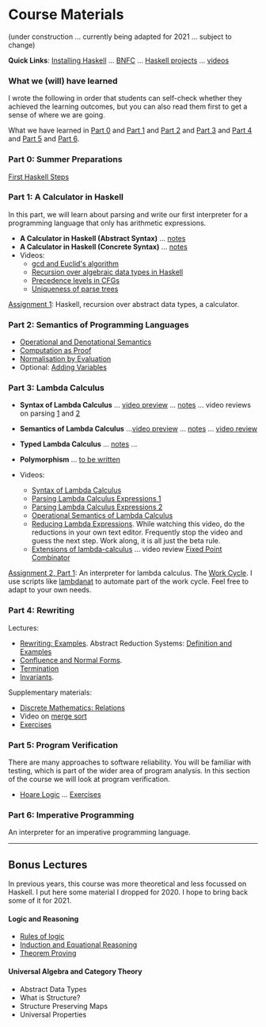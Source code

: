 
# Course Materials

(under construction ... currently being adapted for 2021 ... subject to change)

**Quick Links**: [Installing Haskell](https://hackmd.io/@alexhkurz/Hk86XnCzD) ... [BNFC](BNFC-installation.md) ... [Haskell projects](haskell-projects.md) ... [videos](videos.md)

### What we (will) have learned

I wrote the following in order that students can self-check whether they achieved the learning outcomes, but you can also read them first to get a sense of where we are going.

What we have learned in [Part 0](what-we-have-learned-0.md) and [Part 1](what-we-have-learned-1.md) and [Part 2](what-we-have-learned-2.md) and [Part 3](what-we-have-learned-3.md) and [Part 4](what-we-have-learned-4.md) and [Part 5](what-we-have-learned-5.md) and [Part 6](what-we-have-learned-6.md).

### Part 0: Summer Preparations

[First Haskell Steps](https://hackmd.io/@alexhkurz/SJgHGZ_nw)

### Part 1: A Calculator in Haskell

In this part, we will learn about parsing and write our first interpreter for a programming language that only has arithmetic expressions.

- **A Calculator in Haskell (Abstract Syntax)** ... [notes](https://hackmd.io/@alexhkurz/SyxKCkR6U)
- **A Calculator in Haskell (Concrete Syntax)** ...  [notes](https://hackmd.io/@alexhkurz/HJVtVl068)
- Videos:
  - [gcd and Euclid's algorithm](https://youtu.be/ZcJMj0antos)
  - [Recursion over algebraic data types in Haskell](https://youtu.be/2YLfJvOtLwA)
  - [Precedence levels in CFGs](https://youtu.be/jf1xhZSpCvg)  
  - [Uniqueness of parse trees](https://youtu.be/3ZLkPwB_c9g) 

[Assignment 1](assignments.md): Haskell, recursion over abstract data types, a calculator.

### Part 2: Semantics of Programming Languages

- [Operational and Denotational Semantics](https://hackmd.io/@alexhkurz/Hkf6BTL6P) 
- [Computation as Proof](https://hackmd.io/@alexhkurz/SkYfWCU6w) 
- [Normalisation by Evaluation](https://hackmd.io/@alexhkurz/BkQ7VEp_r)
- Optional: [Adding Variables]()

### Part 3: Lambda Calculus

- **Syntax of Lambda Calculus** ... [video preview](https://youtu.be/D0kH1BpNr14) ... [notes](https://hackmd.io/@alexhkurz/S1D0yP8Bw) ... video reviews on parsing [1](https://youtu.be/eYstx7uuE6c) and [2](https://youtu.be/yls1NEUlzZA)
- **Semantics of Lambda Calculus** ...[video preview](https://youtu.be/h4aT42t7v9c) ... [notes](https://hackmd.io/@alexhkurz/H1e4Nv8Bv) ... [video review](https://youtu.be/for3Meg1Lbc)
- **Typed Lambda Calculus** ... [notes](https://hackmd.io/@alexhkurz/S1Sopqo6w) ...
- **Polymorphism** ... [to be written](https://hackmd.io/IdPfOHUBQnW2wLLqcvKAbQ)

- Videos:
  - [Syntax of Lambda Calculus](https://youtu.be/D0kH1BpNr14)
  - [Parsing Lambda Calculus Expressions 1](https://youtu.be/eYstx7uuE6c)
  - [Parsing Lambda Calculus Expressions 2](https://youtu.be/yls1NEUlzZA)
  - [Operational Semantics of Lambda Calculus](https://youtu.be/h4aT42t7v9c)
  - [Reducing Lambda Expressions](https://youtu.be/for3Meg1Lbc). While watching this video, do the reductions in your own text editor. Frequently stop the video and guess the next step. Work along, it is all just the beta rule.
  - [Extensions of lambda-calculus](https://hackmd.io/@alexhkurz/rJEeYqZtw) ... video review [Fixed Point Combinator](https://youtu.be/XvDOwbSh3xE)

[Assignment 2, Part 1](assignments.md): An interpreter for lambda calculus. The [Work Cycle](https://github.com/alexhkurz/programming-languages-2020/blob/master/Lab1-Lambda-Calculus/README.md). I use scripts like [lambdanat](lambdanat) to automate part of the work cycle. Feel free to adapt to your own needs.


### Part 4: Rewriting

Lectures:
- [Rewriting: Examples](https://hackmd.io/@alexhkurz/rkzITG4nD). Abstract Reduction Systems: [Definition and Examples](https://hackmd.io/@alexhkurz/BJfvFVK8v)
- [Confluence and Normal Forms](https://hackmd.io/@alexhkurz/r1hRZaG8v).
- [Termination](https://hackmd.io/@alexhkurz/BJoZF44Iw)
- [Invariants](https://hackmd.io/@alexhkurz/BkMoUhXvD).

Supplementary materials:
- [Discrete Mathematics: Relations](https://hackmd.io/@alexhkurz/SJ1cc-dDr)
- Video on [merge sort](https://youtu.be/W2CknJGgzr0)
- [Exercises](https://hackmd.io/@alexhkurz/BJ23jmpIw)


### Part 5: Program Verification 

There are many approaches to software reliability. You will be familiar with testing, which is part of the wider area of program analysis. In this section of the course we will look at program verification.

- [Hoare Logic](https://hackmd.io/Df57tnuCSGaW8wqqsl57FQ) ... [Exercises](https://hackmd.io/@alexhkurz/rkhVZNzjH)


### Part 6: Imperative Programming 

An interpreter for an imperative programming language.

---

## Bonus Lectures

In previous years, this course was more theoretical and less focussed on Haskell. I put here some material I dropped for 2020. I hope to bring back some of it for 2021.

#### Logic and Reasoning 

- [Rules of logic](https://hackmd.io/xJ8NOiK4S5qnYvEI85bHig)
- [Induction and Equational Reasoning](https://hackmd.io/02w2FuLsT_uKYQxkPSdvtw)
- [Theorem Proving](https://hackmd.io/JrBBURefROGD1xMN44Zivw)

#### Universal Algebra and Category Theory

 - Abstract Data Types
 - What is Structure?
 - Structure Preserving Maps
 - Universal Properties

